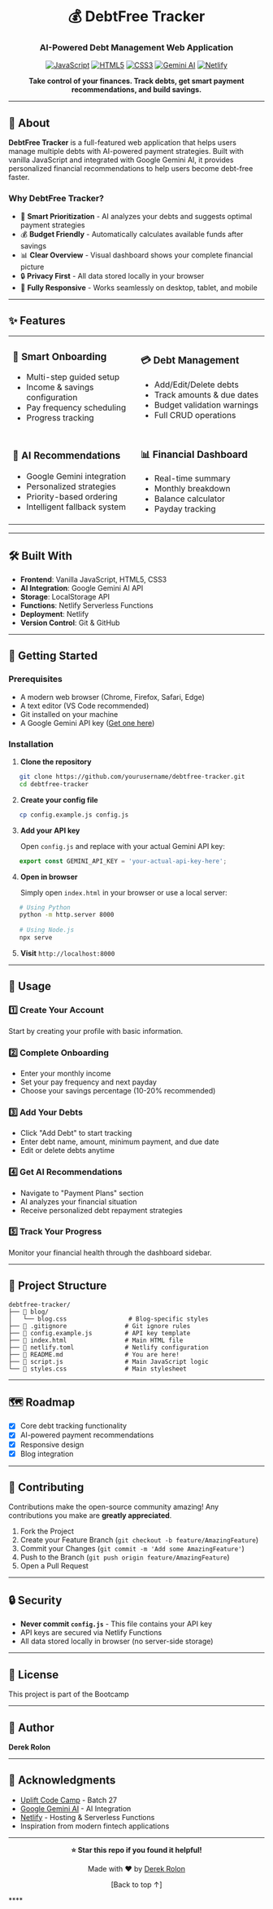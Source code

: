 <div align="center">

# 💰 DebtFree Tracker

### AI-Powered Debt Management Web Application

[![JavaScript](https://img.shields.io/badge/JavaScript-F7DF1E?style=flat-square&logo=javascript&logoColor=black)](https://developer.mozilla.org/en-US/docs/Web/JavaScript)
[![HTML5](https://img.shields.io/badge/HTML5-E34F26?style=flat-square&logo=html5&logoColor=white)](https://developer.mozilla.org/en-US/docs/Web/HTML)
[![CSS3](https://img.shields.io/badge/CSS3-1572B6?style=flat-square&logo=css3&logoColor=white)](https://developer.mozilla.org/en-US/docs/Web/CSS)
[![Gemini AI](https://img.shields.io/badge/Gemini_AI-8E75B2?style=flat-square&logo=google&logoColor=white)](https://ai.google.dev/)
[![Netlify](https://img.shields.io/badge/Netlify-00C7B7?style=flat-square&logo=netlify&logoColor=white)](https://www.netlify.com/)

**Take control of your finances. Track debts, get smart payment recommendations, and build savings.**

</div>

---

## 📖 About

**DebtFree Tracker** is a full-featured web application that helps users manage multiple debts with AI-powered payment strategies. Built with vanilla JavaScript and integrated with Google Gemini AI, it provides personalized financial recommendations to help users become debt-free faster.

### Why DebtFree Tracker?

- 🎯 **Smart Prioritization** - AI analyzes your debts and suggests optimal payment strategies
- 💰 **Budget Friendly** - Automatically calculates available funds after savings
- 📊 **Clear Overview** - Visual dashboard shows your complete financial picture
- 🔒 **Privacy First** - All data stored locally in your browser
- 📱 **Fully Responsive** - Works seamlessly on desktop, tablet, and mobile

---

## ✨ Features

<table>
<tr>
<td width="50%">

### 🔐 Smart Onboarding
- Multi-step guided setup
- Income & savings configuration
- Pay frequency scheduling
- Progress tracking

</td>
<td width="50%">

### 💳 Debt Management
- Add/Edit/Delete debts
- Track amounts & due dates
- Budget validation warnings
- Full CRUD operations

</td>
</tr>
<tr>
<td width="50%">

### 🤖 AI Recommendations
- Google Gemini integration
- Personalized strategies
- Priority-based ordering
- Intelligent fallback system

</td>
<td width="50%">

### 📊 Financial Dashboard
- Real-time summary
- Monthly breakdown
- Balance calculator
- Payday tracking

</td>
</tr>
</table>

---

## 🛠️ Built With

- **Frontend**: Vanilla JavaScript, HTML5, CSS3
- **AI Integration**: Google Gemini AI API
- **Storage**: LocalStorage API
- **Functions**: Netlify Serverless Functions
- **Deployment**: Netlify
- **Version Control**: Git & GitHub

---

## 🚀 Getting Started

### Prerequisites

- A modern web browser (Chrome, Firefox, Safari, Edge)
- A text editor (VS Code recommended)
- Git installed on your machine
- A Google Gemini API key ([Get one here](https://ai.google.dev/))

### Installation

1. **Clone the repository**
```bash
   git clone https://github.com/yourusername/debtfree-tracker.git
   cd debtfree-tracker
```

2. **Create your config file**
```bash
   cp config.example.js config.js
```

3. **Add your API key**
   
   Open `config.js` and replace with your actual Gemini API key:
```javascript
   export const GEMINI_API_KEY = 'your-actual-api-key-here';
```

4. **Open in browser**
   
   Simply open `index.html` in your browser or use a local server:
```bash
   # Using Python
   python -m http.server 8000
   
   # Using Node.js
   npx serve
```

5. **Visit** `http://localhost:8000`

---

## 📱 Usage

### 1️⃣ Create Your Account
Start by creating your profile with basic information.

### 2️⃣ Complete Onboarding
- Enter your monthly income
- Set your pay frequency and next payday
- Choose your savings percentage (10-20% recommended)

### 3️⃣ Add Your Debts
- Click "Add Debt" to start tracking
- Enter debt name, amount, minimum payment, and due date
- Edit or delete debts anytime

### 4️⃣ Get AI Recommendations
- Navigate to "Payment Plans" section
- AI analyzes your financial situation
- Receive personalized debt repayment strategies

### 5️⃣ Track Your Progress
Monitor your financial health through the dashboard sidebar.

---

## 📂 Project Structure
```
debtfree-tracker/
├── 📁 blog/
│   └── blog.css                 # Blog-specific styles
├── 📄 .gitignore                # Git ignore rules
├── 📄 config.example.js         # API key template
├── 📄 index.html                # Main HTML file
├── 📄 netlify.toml              # Netlify configuration
├── 📄 README.md                 # You are here!
├── 📄 script.js                 # Main JavaScript logic
└── 📄 styles.css                # Main stylesheet
```

---

## 🗺️ Roadmap

- [x] Core debt tracking functionality
- [x] AI-powered payment recommendations
- [x] Responsive design
- [x] Blog integration

---

## 🤝 Contributing

Contributions make the open-source community amazing! Any contributions you make are **greatly appreciated**.

1. Fork the Project
2. Create your Feature Branch (`git checkout -b feature/AmazingFeature`)
3. Commit your Changes (`git commit -m 'Add some AmazingFeature'`)
4. Push to the Branch (`git push origin feature/AmazingFeature`)
5. Open a Pull Request

---

## 🔒 Security

- **Never commit `config.js`** - This file contains your API key
- API keys are secured via Netlify Functions
- All data stored locally in browser (no server-side storage)

---

## 📝 License

This project is part of the Bootcamp

---

## 👤 Author

**Derek Rolon**

---

## 🙏 Acknowledgments

- [Uplift Code Camp](https://uplift.codes/) - Batch 27
- [Google Gemini AI](https://ai.google.dev/) - AI Integration
- [Netlify](https://netlify.com) - Hosting & Serverless Functions
- Inspiration from modern fintech applications

---

<div align="center">

**⭐ Star this repo if you found it helpful!**

Made with ❤️ by [Derek Rolon](https://github.com/techbyderek)

[Back to top ↑]

</div>****
